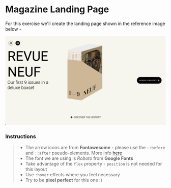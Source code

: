 # Magazine Landing Page

For this exercise we'll create the landing page shown in the reference image below -

![reference image](/assets/reference-image.png)

### Instructions

> - The arrow icons are from **Fontawesome** - please use the `::before` and `::after` pseudo-elements. More info [here](https://fontawesome.com/v5.15/how-to-use/on-the-web/advanced/css-pseudo-elements)
> - The font we are using is _Roboto_ from **Google Fonts**
> - Take advantage of the `flex` property - `position` is not needed for this layout
> - Use `:hover` effects where you feel necessary
> - Try to be **pixel perfect** for this one :)
